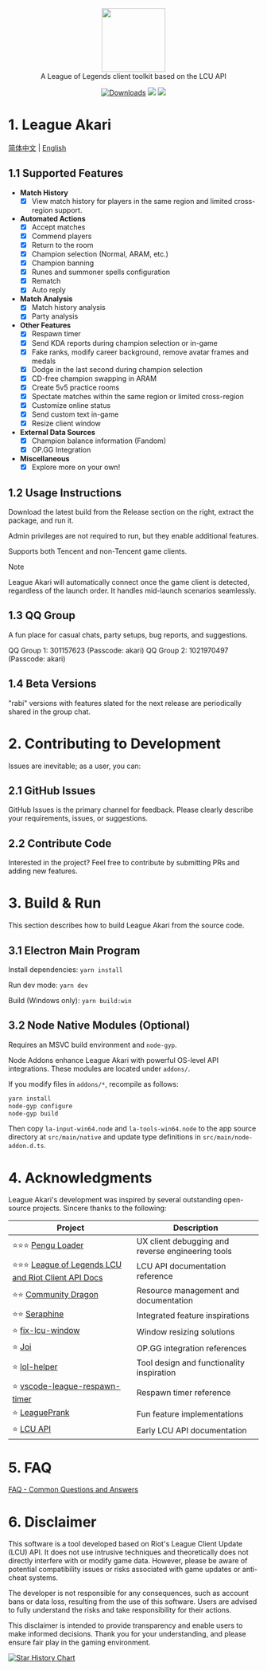 <div align="center">
  <div>
    <img
    src="https://github.com/Hanxven/LeagueAkari/raw/HEAD/pictures/logo.png"
    width="128"
    height="128"
    />
  </div>
  A League of Legends client toolkit based on the LCU API
</div>

<p align="center">
    <a href="https://github.com/Hanxven/LeagueAkari/releases"><img src="https://img.shields.io/github/release/Hanxven/LeagueAkari.svg?style=flat-square&maxAge=600" alt="Downloads"></a>
    <a href="https://github.com/Hanxven/LeagueAkari/releases">
    <img src="https://img.shields.io/github/downloads/Hanxven/LeagueAkari/total?style=flat&label=Downloads"></a>
    <a href="https://github.com/Hanxven/LeagueAkari/stargazers">
    <img src="https://img.shields.io/github/stars/Hanxven/LeagueAkari?style=flat&label=Stars">
  </a>
</p>

# 1. League Akari

[简体中文](README.md) | [English](README-en.md)

## 1.1 Supported Features

- **Match History**
  - [x] View match history for players in the same region and limited cross-region support.
- **Automated Actions**
  - [x] Accept matches
  - [x] Commend players
  - [x] Return to the room
  - [x] Champion selection (Normal, ARAM, etc.)
  - [x] Champion banning
  - [x] Runes and summoner spells configuration
  - [x] Rematch
  - [x] Auto reply
- **Match Analysis**
  - [x] Match history analysis
  - [x] Party analysis
- **Other Features**
  - [x] Respawn timer
  - [x] Send KDA reports during champion selection or in-game
  - [x] Fake ranks, modify career background, remove avatar frames and medals
  - [x] Dodge in the last second during champion selection
  - [x] CD-free champion swapping in ARAM
  - [x] Create 5v5 practice rooms
  - [x] Spectate matches within the same region or limited cross-region
  - [x] Customize online status
  - [x] Send custom text in-game
  - [x] Resize client window
- **External Data Sources**
  - [x] Champion balance information (Fandom)
  - [x] OP.GG Integration
- **Miscellaneous**
  - [x] Explore more on your own!

## 1.2 Usage Instructions

Download the latest build from the Release section on the right, extract the package, and run it.

Admin privileges are not required to run, but they enable additional features.

Supports both Tencent and non-Tencent game clients.

> [!NOTE]
> League Akari will automatically connect once the game client is detected, regardless of the launch order. It handles mid-launch scenarios seamlessly.

## 1.3 QQ Group

A fun place for casual chats, party setups, bug reports, and suggestions.

QQ Group 1: 301157623 (Passcode: akari)
QQ Group 2: 1021970497 (Passcode: akari)

## 1.4 Beta Versions

"rabi" versions with features slated for the next release are periodically shared in the group chat.

# 2. Contributing to Development

Issues are inevitable; as a user, you can:

## 2.1 GitHub Issues

GitHub Issues is the primary channel for feedback. Please clearly describe your requirements, issues, or suggestions.

## 2.2 Contribute Code

Interested in the project? Feel free to contribute by submitting PRs and adding new features.

# 3. Build & Run

This section describes how to build League Akari from the source code.

## 3.1 Electron Main Program

Install dependencies: `yarn install`

Run dev mode: `yarn dev`

Build (Windows only): `yarn build:win`

## 3.2 Node Native Modules (Optional)

Requires an MSVC build environment and `node-gyp`.

Node Addons enhance League Akari with powerful OS-level API integrations. These modules are located under `addons/`.

If you modify files in `addons/*`, recompile as follows:

```bash
yarn install
node-gyp configure
node-gyp build
```

Then copy `la-input-win64.node` and `la-tools-win64.node` to the app source directory at `src/main/native` and update type definitions in `src/main/node-addon.d.ts`.

# 4. Acknowledgments

League Akari's development was inspired by several outstanding open-source projects. Sincere thanks to the following:

| Project                                                                                                   | Description                                       |
| --------------------------------------------------------------------------------------------------------- | ------------------------------------------------- |
| ⭐⭐⭐ [Pengu Loader](https://github.com/PenguLoader/PenguLoader)                                         | UX client debugging and reverse engineering tools |
| ⭐⭐⭐ [League of Legends LCU and Riot Client API Docs](https://github.com/KebsCS/lcu-and-riotclient-api) | LCU API documentation reference                   |
| ⭐⭐ [Community Dragon](https://www.communitydragon.org/documentation/assets)                             | Resource management and documentation             |
| ⭐⭐ [Seraphine](https://github.com/Zzaphkiel/Seraphine)                                                  | Integrated feature inspirations                   |
| ⭐ [fix-lcu-window](https://github.com/LeagueTavern/fix-lcu-window)                                       | Window resizing solutions                         |
| ⭐ [Joi](https://github.com/watchingfun/Joi)                                                              | OP.GG integration references                      |
| ⭐ [lol-helper](https://github.com/4379711/lol-helper)                                                    | Tool design and functionality inspiration         |
| ⭐ [vscode-league-respawn-timer](https://github.com/Coooookies/vscode-league-respawn-timer)               | Respawn timer reference                           |
| ⭐ [LeaguePrank](https://github.com/LeagueTavern/LeaguePrank)                                             | Fun feature implementations                       |
| ⭐ [LCU API](https://www.mingweisamuel.com/lcu-schema/tool/#/)                                            | Early LCU API documentation                       |

# 5. FAQ

[FAQ - Common Questions and Answers](https://hanxven.github.io/LeagueAkari/faq.html)

# 6. Disclaimer

This software is a tool developed based on Riot's League Client Update (LCU) API. It does not use intrusive techniques and theoretically does not directly interfere with or modify game data. However, please be aware of potential compatibility issues or risks associated with game updates or anti-cheat systems.

The developer is not responsible for any consequences, such as account bans or data loss, resulting from the use of this software. Users are advised to fully understand the risks and take responsibility for their actions.

This disclaimer is intended to provide transparency and enable users to make informed decisions. Thank you for your understanding, and please ensure fair play in the gaming environment.

[![Star History Chart](https://api.star-history.com/svg?repos=Hanxven/LeagueAkari&type=Date)](https://star-history.com/#Hanxven/LeagueAkari&Date)

